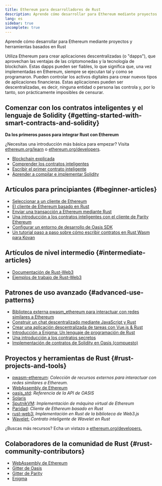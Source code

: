 ```yaml
---
title: Ethereum para desarrolladores de Rust
description: Aprende cómo desarrollar para Ethereum mediante proyectos y herramientas basados en Rust
lang: es
sidebar: true
incomplete: true
---
```


<div class="featured">Aprende cómo desarrollar para Ethereum mediante proyectos y herramientas basados en Rust</div>

Utiliza Ethereum para crear aplicaciones descentralizadas (o "dapps"), que aprovechan las ventajas de las criptomonedas y la tecnología de blockchain. Estas dapps pueden ser fiables, lo que significa que, una vez implementadas en Ethereum, siempre se ejecutan tal y como se programaron. Pueden controlar los activos digitales para crear nuevos tipos de aplicaciones financieras. Estas aplicaciones pueden ser descentralizadas, es decir, ninguna entidad o persona las controla y, por lo tanto, son prácticamente imposibles de censurar.

## Comenzar con los contratos inteligentes y el lenguaje de Solidity {#getting-started-with-smart-contracts-and-solidity}

**Da los primeros pasos para integrar Rust con Ethereum**

¿Necesitas una introducción más básica para empezar? Visita [ethereum.org/learn](/learn/) o [ethereum.org/developers](/developers/).

- [Blockchain explicada](https://kauri.io/article/d55684513211466da7f8cc03987607d5/blockchain-explained)
- [Comprender los contratos inteligentes](https://kauri.io/article/e4f66c6079e74a4a9b532148d3158188/ethereum-101-part-5-the-smart-contract)
- [Escribir el primer contrato inteligente](https://kauri.io/article/124b7db1d0cf4f47b414f8b13c9d66e2/remix-ide-your-first-smart-contract)
- [Aprender a compilar e implementar Solidity](https://kauri.io/article/973c5f54c4434bb1b0160cff8c695369/understanding-smart-contract-compilation-and-deployment)

## Artículos para principiantes {#beginner-articles}

- [Seleccionar a un cliente de Ethereum](https://www.trufflesuite.com/docs/truffle/reference/choosing-an-ethereum-client)
- [El cliente de Ethereum basado en Rust](https://wiki.parity.io/Setup)
- [Enviar una transacción a Ethereum mediante Rust](https://kauri.io/#collections/A%20Hackathon%20Survival%20Guide/sending-ethereum-transactions-with-rust/)
- [Una introducción a los contratos inteligentes con el cliente de Parity Ethereum](https://wiki.parity.io/Smart-Contracts)
- [Configurar un entorno de desarrollo de Oasis SDK](https://docs.oasis.dev/oasis-sdk/guide/getting-started)
- [Un tutorial paso a paso sobre cómo escribir contratos en Rust Wasm para Kovan](https://github.com/paritytech/pwasm-tutorial)

## Artículos de nivel intermedio {#intermediate-articles}

- [Documentación de Rust-Web3](https://tomusdrw.github.io/rust-web3/web3/index.html)
- [Ejemplos de trabajo de Rust-Web3](https://github.com/tomusdrw/rust-web3/blob/master/examples)

## Patrones de uso avanzado {#advanced-use-patterns}

- [Biblioteca externa pwasm_ethereum para interactuar con redes similares a Ethereum](https://github.com/openethereum/pwasm-ethereum)
- [Construir un chat descentralizado mediante JavaScript y Rust](https://medium.com/perlin-network/build-a-decentralized-chat-using-javascript-rust-webassembly-c775f8484b52)
- [Crear una aplicación descentralizada de tareas con Vue.js & Rust ](https://medium.com/@jjmace01/build-a-decentralized-todo-app-using-vue-js-rust-webassembly-5381a1895beb)
- [Introducción a Enigma: Un lenguaje de programación de Rust](https://blog.enigma.co/getting-started-with-discovery-the-rust-programming-language-4d1e0b06de15)
- [Una introducción a los contratos secretos](https://blog.enigma.co/getting-started-with-enigma-an-intro-to-secret-contracts-cdba4fe501c2)
- [Implementación de contratos de Solidity en Oasis (compuesto)](https://docs.oasis.dev/tutorials/deploy-solidity.html#deploy-using-truffle)

## Proyectos y herramientas de Rust {#rust-projects-and-tools}

- [pwasm-ethereum](https://github.com/paritytech/pwasm-ethereum): _Colección de recursos externos para interactuar con redes similares a Ethereum._
- [WebAssembly de Ethereum](https://ewasm.readthedocs.io/en/mkdocs/)
- [oasis_std](https://docs.rs/oasis-std/0.2.7/oasis_std/): _Referencia de la API de OASIS_
- [Solaris](https://github.com/paritytech/sol-rs)
- [SputnikVM](https://github.com/sorpaas/rust-evm): _Implementación de máquina virtual de Ethereum_
- [Paridad](https://github.com/paritytech/parity-ethereum): _Cliente de Ethereum basado en Rust_
- [rust-web3:](https://github.com/tomusdrw/rust-web3) _Implementación en Rust de la biblioteca de Web3.js_
- [Wavelet:](https://wavelet.perlin.net/docs/smart-contracts) _Contrato inteligente de Wavelet en Rust_

¿Buscas más recursos? Echa un vistazo a [ethereum.org/developers.](/developers/)

## Colaboradores de la comunidad de Rust {#rust-community-contributors}

- [WebAssembly de Ethereum](https://gitter.im/ewasm/Lobby)
- [Gitter de Oasis](https://gitter.im/Oasis-official/Lobby)
- [Gitter de Parity](https://gitter.im/paritytech/parity)
- [Enigma](https://discord.gg/SJK32GY)
